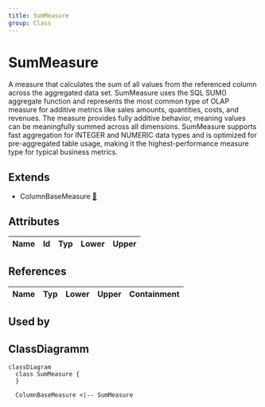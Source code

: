 ```yaml
---
title: SumMeasure
group: Class
---
```


# SumMeasure<a name="class-summeasure"></a>

A measure that calculates the sum of all values from the referenced column across the aggregated data set. SumMeasure uses the SQL SUM() aggregate function and represents the most common type of OLAP measure for additive metrics like sales amounts, quantities, costs, and revenues. The measure provides fully additive behavior, meaning values can be meaningfully summed across all dimensions. SumMeasure supports fast aggregation for INTEGER and NUMERIC data types and is optimized for pre-aggregated table usage, making it the highest-performance measure type for typical business metrics.
## Extends
- ColumnBaseMeasure [🔗](./class-ColumnBaseMeasure)
## Attributes

<table>
  <thead>
    <tr>
      <th>Name</th>
      <th>Id</th>
      <th>Typ</th>
      <th>Lower</th>
      <th>Upper</th>
    </tr>
  </thead>
  <tbody>
  </tbody>
</table>

## References

<table>
  <thead>
    <tr>
      <th>Name</th>
      <th>Typ</th>
      <th>Lower</th>
      <th>Upper</th>
      <th>Containment</th>
    </tr>
  </thead>
  <tbody>
  </tbody>
</table>



## Used by


## ClassDiagramm

```mermaid
classDiagram
  class SumMeasure {
  }

  ColumnBaseMeasure <|-- SumMeasure

```
